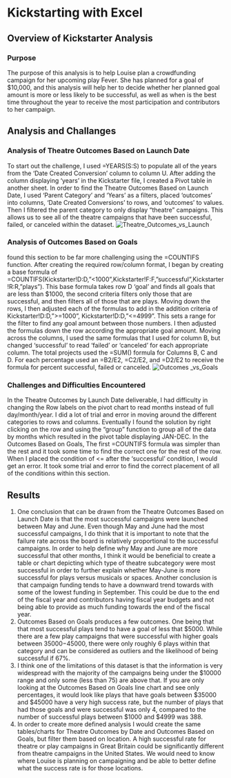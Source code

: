 # Kickstarting with Excel 

## Overview of Kickstarter Analysis 

### Purpose
The purpose of this analysis is to help Louise plan a crowdfunding campaign for her upcoming play Fever. She has planned for a goal of $10,000, and this analysis will help her to decide whether her planned goal amount is more or less likely to be successful, as well as when is the best time throughout the year to receive the most participation and contributors to her campaign. 
## Analysis and Challanges

### Analysis of Theatre Outcomes Based on Launch Date 
To start out the challenge, I used =YEARS(S:S) to populate all of the years from the ‘Date Created Conversion’ column to column U. After adding the column displaying ‘years’ in the Kickstarter file, I created a Pivot table in another sheet. In order to find the Theatre Outcomes Based on Launch Date, I used ‘Parent Category’ and ‘Years’ as a filters, placed ‘outcomes’ into columns, ‘Date Created Conversions’ to rows, and ‘outcomes’ to values. Then I filtered the parent category to only display “theatre” campaigns. This allows us to see all of the theatre campaigns that have been successful, failed, or canceled within the dataset. 
![Theatre_Outcomes_vs_Launch](https://user-images.githubusercontent.com/92831268/138611308-9ecb1d3c-f777-4ca7-baec-7505d168d57e.png)

### Analysis of Outcomes Based on Goals 
 found this section to be far more challenging using the =COUNTIFS function. After creating the required row/column format, I began by creating a base formula of =COUNTIFS(Kickstarter!D:D,”<1000”,Kickstarter!F:F,”successful”,Kickstarter!R:R,”plays”). This base formula takes row D ‘goal’ and finds all goals that are less than $1000, the second criteria filters only those that are successful, and then filters all of those that are plays. Moving down the rows, I then adjusted each of the formulas to add in the addition criteria of Kickstarter!D:D,”>=1000”, Kickstarter!D:D,”<=4999”. This sets a range for the filter to find any goal amount between those numbers. I then adjusted the formulas down the row according the appropriate goal amount. Moving across the columns, I used the same formulas that I used for column B, but changed ‘successful’ to read ‘failed’ or ‘canceled’ for each appropriate column. The total projects used the =SUM() formula for Columns B, C and D. For each percentage used an =B2/E2, =C2/E2, and =D2/E2 to receive the formula for percent successful, failed or canceled.
![Outcomes _vs_Goals](https://user-images.githubusercontent.com/92831268/138611310-495cec32-e61a-4505-b7ae-9c5b0115ac9f.png)

### Challenges and Difficulties Encountered 
In the Theatre Outcomes by Launch Date deliverable, I had difficulty in changing the Row labels on the pivot chart to read months instead of full day/month/year. I did a lot of trial and error in moving around the different categories to rows and columns. Eventually I found the solution by right clicking on the row and using the “group” function to group all of the data by months which resulted in the pivot table  displaying JAN-DEC. In the Outcomes Based on Goals, The first =COUNTIFS formula was simpler than the rest and it took some time to find the correct one for the rest of the row. When I placed the condition of <= after the ‘successful’ condition, I would get an error. It took some trial and error to find the correct placement of all of the conditions within this section. 

## Results 
1. One conclusion that can be drawn from the Theatre Outcomes Based on Launch Date is that the most successful campaigns were launched between May and June. Even though May and June had the most successful campaigns, I do think that it is important to note that the failure rate across the board is relatively proportional to the successful campaigns. In order to help define why May and June are more successful that other months, I think it would be beneficial to create a table or chart depicting which type of theatre subcategory were most successful in order to further explain whether May-June is more successful for plays versus musicals or spaces. Another conclusion is that campaign funding tends to have a downward trend towards with some of the lowest funding in September. This could be due to the end of the fiscal year and contributors having fiscal year budgets and not being able to provide as much funding towards the end of the fiscal year.
2. Outcomes Based on Goals produces a few outcomes. One being that that most successful plays tend to have a goal of less that $5000. While there are a few play campaigns that were successful with higher goals between $35000-$45000, there were only roughly 6 plays within that category and can be considered as outliers and the likelihood of being successful if 67%.
3. I think one of the limitations of this dataset is that the information is very widespread with the majority of the campaigns being under the $10000 range and only some (less than 75) are above that. If you are only looking at the Outcomes Based on Goals line chart and see only percentages, it would look like plays that have goals between $35000 and $45000 have a very high success rate, but the number of plays that had those goals and were successful was only 4, compared to the number of successful plays between $1000 and $4999 was 388. 
4. In order to create more defined analysis I would create the same tables/charts for Theatre Outcomes by Date and Outcomes Based on Goals, but filter them based on location. A high successful rate for theatre or play campaigns in Great Britain could be significantly different from theatre campaigns in the United States. We would need to know where Louise is planning on campaigning and be able to better define what the success rate is for those locations. 
